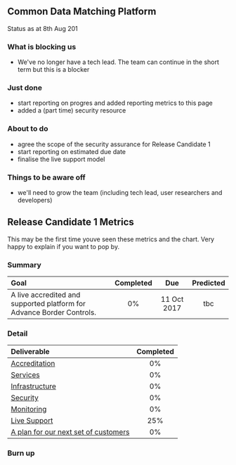 ## Common Data Matching Platform
Status as at 8th Aug 201


### What is blocking us
- We've no longer have a tech lead. The team can continue in the short term but this is a blocker

### Just done
- start reporting on progres and added reporting metrics to this page
- added a (part time) security resource

### About to do

- agree the scope of the security assurance for Release Candidate 1
- start reporting on estimated due date
- finalise the live support model


### Things to be aware off

- we'll need to grow the team (including tech lead, user researchers and developers)

## Release Candidate 1 Metrics
This may be the first time youve seen these metrics and the chart. Very happy to explain if you want to pop by.

### Summary

| Goal  | Completed  | Due | Predicted|
|:-----| :-----:|:-----:|:-----:|
|A live accredited and supported platform for Advance Border Controls. | 0% |11 Oct 2017 | tbc |

### Detail

| Deliverable | Completed  |
|:-------------| :-----:|
| [Accreditation](https://jira.digital.homeoffice.gov.uk/browse/CDMP-88)| 0% |
| [Services](https://jira.digital.homeoffice.gov.uk/browse/CDMP-85)| 0% |
| [Infrastructure](https://jira.digital.homeoffice.gov.uk/browse/CDMP-83) | 0% |
| [Security](https://jira.digital.homeoffice.gov.uk/browse/CDMP-86)| 0% |
| [Monitoring](https://jira.digital.homeoffice.gov.uk/browse/CDMP-87) | 0% |
| [Live Support](https://jira.digital.homeoffice.gov.uk/browse/CDMP-19) | 25% |
| [A plan for our next set of customers](https://jira.digital.homeoffice.gov.uk/browse/CDMP-80)| 0% |

### Burn up

<div id="chart"></div>
<script>
var chart = c3.generate({
data: {
columns: [
['done', 0.3, 0, 0, 0, 0, 0],
['to do', 51.8, 0, 0, 0, 0, 0],
['required', 9, 17, 26, 35, 43, 52],
],
type: 'bar',
types: {
required: 'spline',
},
groups: [ 
['to do','done'] ] } });
</script>

